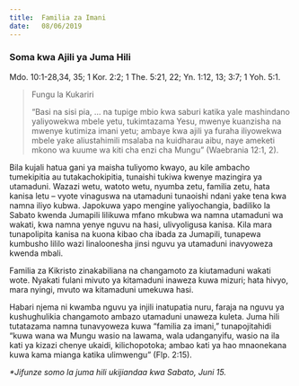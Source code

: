 ```yaml
---
title:  Familia za Imani
date:   08/06/2019
---
```


### Soma kwa Ajili ya Juma Hili
Mdo. 10:1-28,34, 35; 1 Kor. 2:2; 1 The. 5:21, 22; Yn. 1:12, 13; 3:7; 1 Yoh. 5:1.  

> <p>Fungu la Kukariri</p>
> “Basi na sisi pia, … na tupige mbio kwa saburi katika yale mashindano yaliyowekwa mbele yetu, tukimtazama Yesu, mwenye kuanzisha na mwenye kutimiza imani yetu; ambaye kwa ajili ya furaha iliyowekwa mbele yake aliustahimili msalaba na kuidharau aibu, naye ameketi mkono wa kuume wa kiti cha enzi cha Mungu” (Waebrania 12:1, 2).

Bila kujali hatua gani ya maisha tuliyomo kwayo, au kile ambacho tumekipitia au tutakachokipitia, tunaishi tukiwa kwenye mazingira ya utamaduni. Wazazi wetu, watoto wetu, nyumba zetu, familia zetu, hata kanisa letu – vyote vinaguswa na utamaduni tunaoishi ndani yake tena kwa namna iliyo kubwa. Japokuwa yapo mengine yaliyochangia, badiliko la Sabato kwenda Jumapili lilikuwa mfano mkubwa wa namna utamaduni wa wakati, kwa namna yenye nguvu na hasi, ulivyoligusa kanisa. Kila mara tunapolipita kanisa na kuona kibao cha ibada za Jumapili, tunapewa kumbusho lililo wazi linaloonesha jinsi nguvu ya utamaduni inavyoweza kwenda mbali.

Familia za Kikristo zinakabiliana na changamoto za kiutamaduni wakati wote. Nyakati fulani mivuto ya kitamaduni inaweza kuwa mizuri; hata hivyo, mara nyingi, mvuto wa kitamaduni umekuwa hasi.

Habari njema ni kwamba nguvu ya injili inatupatia nuru, faraja na nguvu ya kushughulikia changamoto ambazo utamaduni unaweza kuleta. Juma hili tutatazama namna tunavyoweza kuwa “familia za imani,” tunapojitahidi “kuwa wana wa Mungu wasio na lawama, wala udanganyifu, wasio na ila kati ya kizazi chenye ukaidi, kilichopotoka; ambao kati ya hao mnaonekana kuwa kama mianga katika ulimwengu” (Flp. 2:15). 

_*Jifunze somo la juma hili ukijiandaa kwa Sabato, Juni 15._